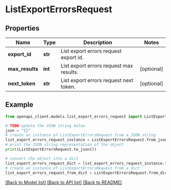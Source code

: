 # ListExportErrorsRequest


## Properties

Name | Type | Description | Notes
------------ | ------------- | ------------- | -------------
**export_id** | **str** | List export errors request export id. | 
**max_results** | **int** | List export errors request max results. | [optional] 
**next_token** | **str** | List export errors request next token. | [optional] 

## Example

```python
from openapi_client.models.list_export_errors_request import ListExportErrorsRequest

# TODO update the JSON string below
json = "{}"
# create an instance of ListExportErrorsRequest from a JSON string
list_export_errors_request_instance = ListExportErrorsRequest.from_json(json)
# print the JSON string representation of the object
print(ListExportErrorsRequest.to_json())

# convert the object into a dict
list_export_errors_request_dict = list_export_errors_request_instance.to_dict()
# create an instance of ListExportErrorsRequest from a dict
list_export_errors_request_from_dict = ListExportErrorsRequest.from_dict(list_export_errors_request_dict)
```
[[Back to Model list]](../README.md#documentation-for-models) [[Back to API list]](../README.md#documentation-for-api-endpoints) [[Back to README]](../README.md)


